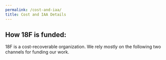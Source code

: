 ```yaml
---
permalink: /cost-and-iaa/
title: Cost and IAA Details
---
```

## How 18F is funded:

18F is a cost-recoverable organization. We rely mostly on the following two channels for funding our work.
